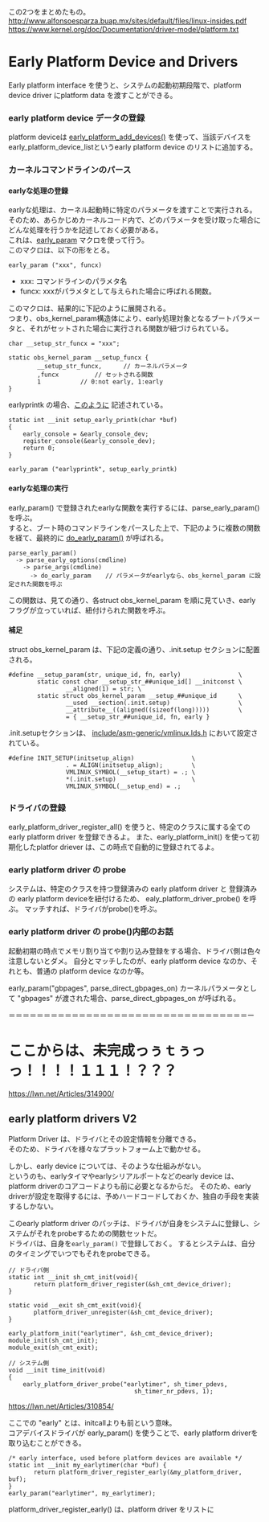 この2つをまとめたもの。  
http://www.alfonsoesparza.buap.mx/sites/default/files/linux-insides.pdf   
https://www.kernel.org/doc/Documentation/driver-model/platform.txt  

# Early Platform Device and Drivers
Early platform interface を使うと、システムの起動初期段階で、platform device driver にplatform data を渡すことができる。

### early platform device データの登録  
platform deviceは
[early_platform_add_devices()](https://elixir.bootlin.com/linux/latest/source/drivers/base/platform.c#L1271) 
を使って、当該デバイスをearly_platform_device_listというearly platform device のリストに追加する。

### カーネルコマンドラインのパース  

#### earlyな処理の登録
earlyな処理は、カーネル起動時に特定のパラメータを渡すことで実行される。  
そのため、あらかじめカーネルコード内で、どのパラメータを受け取った場合にどんな処理を行うかを記述しておく必要がある。  
これは、[early_param](https://elixir.bootlin.com/linux/latest/source/include/linux/init.h#L268) マクロを使って行う。  
このマクロは、以下の形をとる。
```
early_param ("xxx", funcx) 
```
* xxx: コマンドラインのパラメタ名
* funcx: xxxがパラメタとして与えられた場合に呼ばれる関数。

このマクロは、結果的に下記のように展開される。  
つまり、obs_kernel_param構造体により、early処理対象となるブートパラメータと、それがセットされた場合に実行される関数が紐づけられている。
```
char __setup_str_funcx = "xxx";

static obs_kernel_param __setup_funcx {
		__setup_str_funcx,  	// カーネルパラメータ
		,funcx			// セットされる関数			
		1 			// 0:not early, 1:early
}
```

earlyprintk の場合、[このように](https://elixir.bootlin.com/linux/v4.20-rc5/source/arch/arm/kernel/early_printk.c#L50)
記述されている。
```
static int __init setup_early_printk(char *buf)
{
	early_console = &early_console_dev;
	register_console(&early_console_dev);
	return 0;
}

early_param ("earlyprintk", setup_early_printk)
```

#### earlyな処理の実行
early_param() で登録されたearlyな関数を実行するには、parse_early_param() を呼ぶ。  
すると、ブート時のコマンドラインをパースした上で、下記のように複数の関数を経て、最終的に
[do_early_param()](https://github.com/torvalds/linux/blob/16f73eb02d7e1765ccab3d2018e0bd98eb93d973/init/main.c#L440)
が呼ばれる。  
```
parse_early_param()
  -> parse_early_options(cmdline)
    -> parse_args(cmdline)
      -> do_early_param    // パラメータがearlyなら、obs_kernel_param に設定された関数を呼ぶ
```
この関数は、見ての通り、各struct obs_kernel_param を順に見ていき、earlyフラグが立っていれば、紐付けられた関数を呼ぶ。


#### 補足 
struct obs_kernel_param は、下記の定義の通り、.init.setup セクションに配置される。 
```
#define __setup_param(str, unique_id, fn, early)                \
        static const char __setup_str_##unique_id[] __initconst \
                __aligned(1) = str; \
        static struct obs_kernel_param __setup_##unique_id      \
                __used __section(.init.setup)                   \
                __attribute__((aligned((sizeof(long)))))        \
                = { __setup_str_##unique_id, fn, early }
```
.init.setupセクションは、
[include/asm-generic/vmlinux.lds.h](https://github.com/torvalds/linux/blob/16f73eb02d7e1765ccab3d2018e0bd98eb93d973/include/asm-generic/vmlinux.lds.h#L702)
において設定されている。
```
#define INIT_SETUP(initsetup_align)                \
                . = ALIGN(initsetup_align);        \
                VMLINUX_SYMBOL(__setup_start) = .; \
                *(.init.setup)                     \
                VMLINUX_SYMBOL(__setup_end) = .;
```


### ドライバの登録
early_platform_driver_register_all() を使うと、特定のクラスに属する全ての early platform driver を登録できるよ。
また、early_platform_init() を使って初期化したplatfor driever は、この時点で自動的に登録されてるよ。  


### early platform driver の probe
システムは、特定のクラスを持つ登録済みの early platform driver と 登録済みの early platform deviceを紐付けるため、 ealy_platform_driver_probe() を呼ぶ。
マッチすれば、ドライバがprobe()を呼ぶ。

### early platform driver の probe()内部のお話
起動初期の時点でメモリ割り当てや割り込み登録をする場合、ドライバ側は色々注意しないとダメ。
自分とマッチしたのが、early platform device なのか、それとも、普通の platform device なのか等。

early_param("gbpages", parse_direct_gbpages_on)
カーネルパラメータとして "gbpages" が渡された場合、parse_direct_gbpages_on が呼ばれる。


＝＝＝＝＝＝＝＝＝＝＝＝＝＝＝＝＝＝＝＝＝＝＝＝＝＝＝＝＝＝＝＝＝＝ー
# ここからは、未完成っぅｔぅっっ！！！！１１１！？？？

https://lwn.net/Articles/314900/

## early platform drivers V2
Platform Driver は、ドライバとその設定情報を分離できる。  
そのため、ドライバを様々なプラットフォーム上で動かせる。

しかし、early device については、そのような仕組みがない。  
というのも、earlyタイマやearlyシリアルポートなどのearly device は、platform driverのコアコードよりも前に必要となるからだ。
そのため、early driverが設定を取得するには、予めハードコードしておくか、独自の手段を実装するしかない。

このearly platform driver のパッチは、ドライバが自身をシステムに登録し、システムがそれをprobeするための関数セットだ。  
ドライバは、自身を`early_param()` で登録しておく。
するとシステムは、自分のタイミングでいつでもそれをprobeできる。

```
// ドライバ側
static int __init sh_cmt_init(void){
       return platform_driver_register(&sh_cmt_device_driver);
}

static void __exit sh_cmt_exit(void){
       platform_driver_unregister(&sh_cmt_device_driver);
}

early_platform_init("earlytimer", &sh_cmt_device_driver);
module_init(sh_cmt_init);
module_exit(sh_cmt_exit);

// システム側
void __init time_init(void)
{
    early_platform_driver_probe("earlytimer", sh_timer_pdevs,
                                   sh_timer_nr_pdevs, 1);
```







https://lwn.net/Articles/310854/

ここでの "early" とは、initcallよりも前という意味。  
コアデバイスドライバが early_param() を使うことで、early platform driverを取り込むことができる。  

```
/* early interface, used before platform devices are available */
static int __init my_earlytimer(char *buf) {
       return platform_driver_register_early(&my_platform_driver, buf);
}
early_param("earlytimer", my_earlytimer);
 ```
platform_driver_register_early() は、platform driver をリストに

